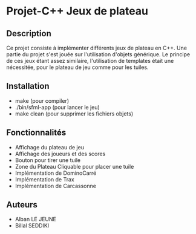 # Projet-C++ Jeux de plateau

## Description

Ce projet consiste à implémenter différents jeux de plateau en C++.
Une partie du projet s'est jouée sur l'utilisation d'objets générique.
Le principe de ces jeux étant assez similaire, l'utilisation de templates était une nécessitée,
pour le plateau de jeu comme pour les tuiles.


## Installation

* make (pour compiler)
* ./bin/sfml-app (pour lancer le jeu)
* make clean (pour supprimer les fichiers objets)

## Fonctionnalités

*   Affichage du plateau de jeu
*   Affichage des joueurs et des scores 
*   Bouton pour tirer une tuile
*   Zone du Plateau Cliquable pour placer une tuile
*   Implémentation de DominoCarré
*   Implémentation de Trax
*   Implémentation de Carcassonne

## Auteurs 

*   Alban LE JEUNE
*   Billal SEDDIKI

